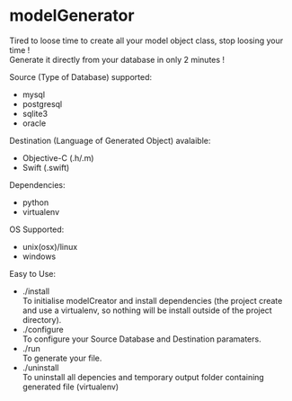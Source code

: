 # modelGenerator

Tired to loose time to create all your model object class, stop loosing your time !  
Generate it directly from your database in only 2 minutes !  

Source (Type of Database) supported: 

- mysql
- postgresql
- sqlite3
- oracle

Destination (Language of Generated Object) avalaible: 

- Objective-C (.h/.m)
- Swift (.swift)

Dependencies:  
- python
- virtualenv

OS Supported:  
- unix(osx)/linux
- windows

Easy to Use: 

- ./install  
  To initialise modelCreator and install dependencies (the project create and use a virtualenv, so nothing will be install outside of the project directory).
- ./configure  
  To configure your Source Database and Destination paramaters.
- ./run  
  To generate your file.
- ./uninstall  
  To uninstall all depencies and temporary output folder containing generated file (virtualenv)
  
